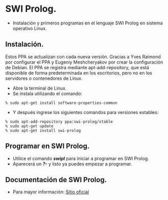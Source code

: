 # SWI Prolog.

- Instalación y primeros programas en el lenguaje SWI Prolog en sistema operativo Linux.

## Instalación.

Estos PPA se actualizan con cada nueva versión. Gracias a Yves Raimond por configurar el PPA y Eugeniy Meshcheryakov por crear la configuración de Debian. El PPA se registra mediante apt-add-repository, que está disponible de forma predeterminada en los escritorios, pero no en los servidores o contenedores de Linux.

- Abre la terminal de Linux.
- Se instala utilizando el comando:

```
% sudo apt-get install software-properties-common
```

- Y después ingrese los siguientes comandos para versiones estables:

```
% sudo apt-add-repository ppa:swi-prolog/stable
% sudo apt-get update
% sudo apt-get install swi-prolog
```

## Programar en SWI Prolog.

- Utilice el comando ***swipl*** para iniciar a programar en SWI Prolog.
- Aparecerá un ***?-*** y listo ya puedes empezar a programar.

## Documentación de SWI Prolog.

- Para mayor información: [Sitio oficial](http://www.swi-prolog.org/)
